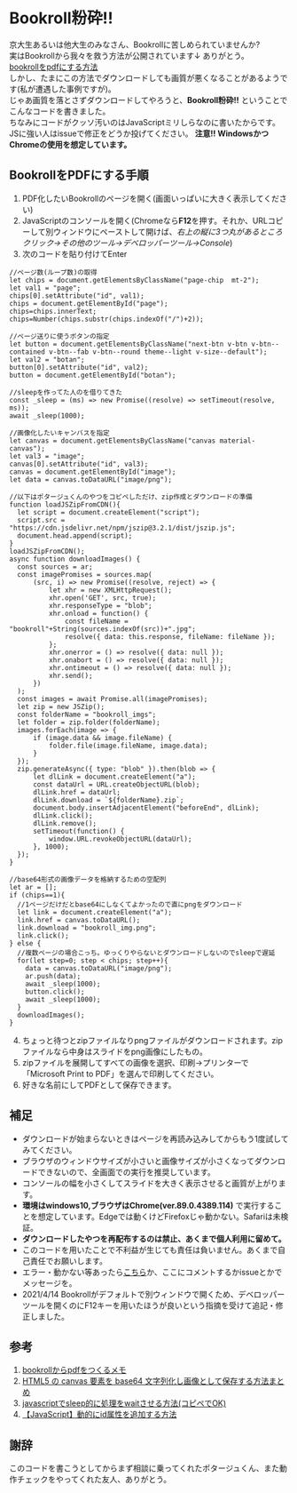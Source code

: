 # Bookroll粉砕!!
京大生あるいは他大生のみなさん、Bookrollに苦しめられていませんか?  
実はBookrollから我々を救う方法が公開されています↓ ありがとう。  
[bookrollをpdfにする方法](https://gist.github.com/watagashi0619/40ba179c9ef7d585246c47c31dab67ed)  
しかし、たまにこの方法でダウンロードしても画質が悪くなることがあるようです(私が遭遇した事例ですが)。  
じゃあ画質を落とさずダウンロードしてやろうと、**Bookroll粉砕!!** ということでこんなコードを書きました。  
ちなみにコードがクッソ汚いのはJavaScriptミリしらなのに書いたからです。JSに強い人はissueで修正をどうか投げてください。
**注意!! WindowsかつChromeの使用を想定しています。**

## BookrollをPDFにする手順
1. PDF化したいBookrollのページを開く(画面いっぱいに大きく表示してください)
1. JavaScriptのコンソールを開く(Chromeなら**F12**を押す。それか、URLコピーして別ウィンドウにペーストして開けば、*右上の縦に3つ丸があるところクリック->その他のツール->デベロッパーツール->Console*)
1. 次のコードを貼り付けてEnter

```
//ページ数(ループ数)の取得
let chips = document.getElementsByClassName("page-chip  mt-2");
let val1 = "page";
chips[0].setAttribute("id", val1);
chips = document.getElementById("page");
chips=chips.innerText;
chips=Number(chips.substr(chips.indexOf("/")+2));

//ページ送りに使うボタンの指定
let button = document.getElementsByClassName("next-btn v-btn v-btn--contained v-btn--fab v-btn--round theme--light v-size--default");
let val2 = "botan";
button[0].setAttribute("id", val2);
button = document.getElementById("botan");

//sleepを作ってた人のを借りてきた
const _sleep = (ms) => new Promise((resolve) => setTimeout(resolve, ms));
await _sleep(1000);

//画像化したいキャンバスを指定
let canvas = document.getElementsByClassName("canvas material-canvas");
let val3 = "image";
canvas[0].setAttribute("id", val3);
canvas = document.getElementById("image");
let data = canvas.toDataURL("image/png");

//以下はポタージュくんのやつをコピペしただけ、zip作成とダウンロードの準備
function loadJSZipFromCDN(){
  let script = document.createElement("script");
  script.src = "https://cdn.jsdelivr.net/npm/jszip@3.2.1/dist/jszip.js";
  document.head.append(script);
}
loadJSZipFromCDN();
async function downloadImages() {
  const sources = ar;
  const imagePromises = sources.map(
      (src, i) => new Promise((resolve, reject) => {
          let xhr = new XMLHttpRequest();
          xhr.open('GET', src, true);
          xhr.responseType = "blob";
          xhr.onload = function() {
              const fileName = "bookroll"+String(sources.indexOf(src))+".jpg";
              resolve({ data: this.response, fileName: fileName });
          };
          xhr.onerror = () => resolve({ data: null });
          xhr.onabort = () => resolve({ data: null });
          xhr.ontimeout = () => resolve({ data: null });
          xhr.send();
      })
  );
  const images = await Promise.all(imagePromises);
  let zip = new JSZip();
  const folderName = "bookroll_imgs";
  let folder = zip.folder(folderName);
  images.forEach(image => {
      if (image.data && image.fileName) {
          folder.file(image.fileName, image.data);
      }
  });
  zip.generateAsync({ type: "blob" }).then(blob => {
      let dlLink = document.createElement("a");
      const dataUrl = URL.createObjectURL(blob);
      dlLink.href = dataUrl;
      dlLink.download = `${folderName}.zip`;
      document.body.insertAdjacentElement("beforeEnd", dlLink);
      dlLink.click();
      dlLink.remove();
      setTimeout(function() {
          window.URL.revokeObjectURL(dataUrl);
      }, 1000);
  });
}

//base64形式の画像データを格納するための空配列
let ar = [];
if (chips==1){
  //1ページだけだとbase64にしなくてよかったので直にpngをダウンロード
  let link = document.createElement("a");
  link.href = canvas.toDataURL();
  link.download = "bookroll_img.png";
  link.click();
} else {
  //複数ページの場合こっち。ゆっくりやらないとダウンロードしないのでsleepで遅延
  for(let step=0; step < chips; step++){
    data = canvas.toDataURL("image/png");
    ar.push(data);
    await _sleep(1000);
    button.click();
    await _sleep(1000);
  }
  downloadImages();
}
```

4. ちょっと待つとzipファイルなりpngファイルがダウンロードされます。zipファイルなら中身はスライドをpng画像にしたもの。
4. zipファイルを展開してすべての画像を選択、印刷->プリンターで「Microsoft Print to PDF」を選んで印刷してください。
4. 好きな名前にしてPDFとして保存できます。


## 補足
* ダウンロードが始まらないときはページを再読み込みしてからもう1度試してみてください。
* ブラウザのウィンドウサイズが小さいと画像サイズが小さくなってダウンロードできないので、全画面での実行を推奨しています。
* コンソールの幅を小さくしてスライドを大きく表示させると画質が上がります。
* **環境はwindows10,ブラウザはChrome(ver.89.0.4389.114)** で実行することを想定しています。Edgeでは動くけどFirefoxじゃ動かない。Safariは未検証。
* **ダウンロードしたやつを再配布するのは禁止、あくまで個人利用に留めて。**
* このコードを用いたことで不利益が生じても責任は負いません。あくまで自己責任でお願いします。
* エラー・動かない等あったら[こちら](https://twitter.com/i_am_kimshow)か、ここにコメントするかissueとかでメッセージを。
* 2021/4/14 Bookrollがデフォルトで別ウィンドウで開くため、デベロッパーツールを開くのにF12キーを用いたほうが良いという指摘を受けて追記・修正しました。

## 参考
1. [bookrollからpdfをつくるメモ](https://gist.github.com/watagashi0619/40ba179c9ef7d585246c47c31dab67ed)
1. [HTML5 の canvas 要素を base64 文字列化し画像として保存する方法まとめ](https://qiita.com/clockmaker/items/924b5b4228484e7a09f0)
1. [javascriptでsleep的に処理をwaitさせる方法(コピペでOK)](https://hirooooo-lab.com/development/javascript-sleep/#index_id1)
1. [【JavaScript】動的にid属性を追加する方法](https://konoti.com/website/javascript/dynamic-id.html)

## 謝辞
このコードを書こうとしてからまず相談に乗ってくれたポタージュくん、また動作チェックをやってくれた友人、ありがとう。